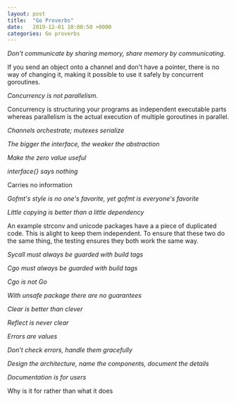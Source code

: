 ```yaml
---
layout: post
title:  "Go Proverbs"
date:   2019-12-01 10:00:50 +0000
categories: Go proverbs
---
```


*Don't communicate by sharing memory, share memory by communicating.*

If you send an object onto a channel and don't have a pointer, there is no way of changing it, making it possible to use it safely by concurrent goroutines. 


*Concurrency is not parallelism.*

Concurrency is structuring your programs as independent executable parts whereas parallelism is the actual execution of multiple goroutines in parallel.


*Channels orchestrate; mutexes serialize* 

*The bigger the interface, the weaker the abstraction*

*Make the zero value useful*

*interface{} says nothing*

Carries no information

*Gofmt's style is no one's favorite, yet gofmt is everyone's favorite*

*Little copying is better than a little dependency*

An example strconv and unicode packages have a a piece of duplicated code. This is alight to keep them independent. To ensure that these two do the same thing, the testing ensures they both work the same way.

*Sycall must always be guarded with build tags*

*Cgo must always be guarded with build tags*

*Cgo is not Go*

*With unsafe package there are no guarantees*

*Clear is better than clever*

*Reflect is never clear*

*Errors are values*

*Don't check errors, handle them gracefully*

*Design the architecture, name the components, document the details*

*Documentation is for users*

Why is it for rather than what it does



